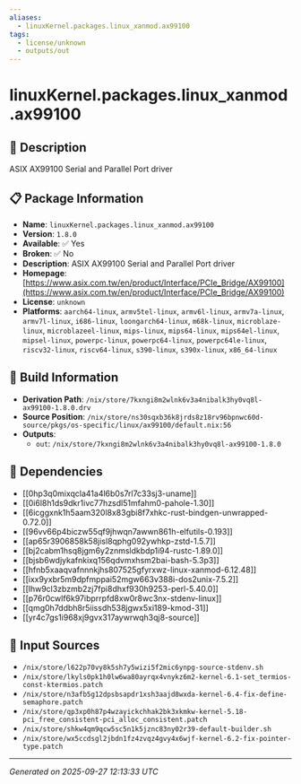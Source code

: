 ```yaml
---
aliases:
  - linuxKernel.packages.linux_xanmod.ax99100
tags:
  - license/unknown
  - outputs/out
---
```


# linuxKernel.packages.linux_xanmod.ax99100

## 📝 Description

ASIX AX99100 Serial and Parallel Port driver

## 📋 Package Information

- **Name**: `linuxKernel.packages.linux_xanmod.ax99100`
- **Version**: `1.8.0`
- **Available**: ✅ Yes
- **Broken**: ✅ No
- **Description**: ASIX AX99100 Serial and Parallel Port driver
- **Homepage**: [https://www.asix.com.tw/en/product/Interface/PCIe_Bridge/AX99100](https://www.asix.com.tw/en/product/Interface/PCIe_Bridge/AX99100)
- **License**: `unknown`
- **Platforms**: `aarch64-linux`, `armv5tel-linux`, `armv6l-linux`, `armv7a-linux`, `armv7l-linux`, `i686-linux`, `loongarch64-linux`, `m68k-linux`, `microblaze-linux`, `microblazeel-linux`, `mips-linux`, `mips64-linux`, `mips64el-linux`, `mipsel-linux`, `powerpc-linux`, `powerpc64-linux`, `powerpc64le-linux`, `riscv32-linux`, `riscv64-linux`, `s390-linux`, `s390x-linux`, `x86_64-linux`

## 🔧 Build Information

- **Derivation Path**: `/nix/store/7kxngi8m2wlnk6v3a4nibalk3hy0vq8l-ax99100-1.8.0.drv`
- **Source Position**: `/nix/store/ns30sqxb36k8jrds8z18rv96bpnwc60d-source/pkgs/os-specific/linux/ax99100/default.nix:56`
- **Outputs**:
  - `out`:  `/nix/store/7kxngi8m2wlnk6v3a4nibalk3hy0vq8l-ax99100-1.8.0`

## 🔗 Dependencies

- [[0hp3q0mixqcla41a4l6b0s7rl7c33sj3-uname]]
- [[0i6l8h1ds9dkr1ivc77hzsdl51mfahm0-pahole-1.30]]
- [[6icggxnk1h5aam320l8x83gbi8f7xhkc-rust-bindgen-unwrapped-0.72.0]]
- [[96vv66p4biczw55qf9jhwqn7awwn861h-elfutils-0.193]]
- [[ap65r3906858k58jisl8qphg092ywhkp-zstd-1.5.7]]
- [[bj2cabm1hsq8jgm6y2znmsldkbdp1i94-rustc-1.89.0]]
- [[bjsb6wdjykafnkixq156qdvmxhsm2bai-bash-5.3p3]]
- [[hfnb5xaaqvafnnnkjhs807525gfyrxwz-linux-xanmod-6.12.48]]
- [[ixx9yxbr5m9dpfmppai52mgw663v388i-dos2unix-7.5.2]]
- [[lhw9cl3zbzmb2zj7fpi8dhxf930h9253-perl-5.40.0]]
- [[p76r0cwlf6k97ibprrpfd8xw0r8wc3nx-stdenv-linux]]
- [[qmg0h7ddbh8r5iissdh538jgwx5xi189-kmod-31]]
- [[yr4c7gs1i968xj9gvx317aywrwqh3qj8-source]]

## 📁 Input Sources

- `/nix/store/l622p70vy8k5sh7y5wizi5f2mic6ynpg-source-stdenv.sh`
- `/nix/store/lkyls0pk1h0lw6wa80ayrqx4vnykz6m2-kernel-6.1-set_termios-const-ktermios.patch`
- `/nix/store/n3afb5g12dpsbsapdr1xsh3aajd8wxda-kernel-6.4-fix-define-semaphore.patch`
- `/nix/store/qp3xp0h87p4wzayickchhak2bk3xkmkw-kernel-5.18-pci_free_consistent-pci_alloc_consistent.patch`
- `/nix/store/shkw4qm9qcw5sc5n1k5jznc83ny02r39-default-builder.sh`
- `/nix/store/wx5ccdsgl2jbdn1fz4zvqz4gvy4x6wjf-kernel-6.2-fix-pointer-type.patch`

---
*Generated on 2025-09-27 12:13:33 UTC*
